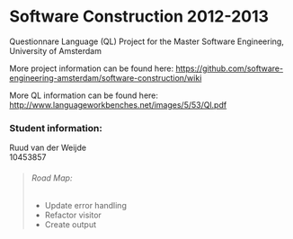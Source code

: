 Software Construction 2012-2013
===============================

Questionnare Language (QL) Project for the Master Software Engineering, University of Amsterdam

More project information can be found here: https://github.com/software-engineering-amsterdam/software-construction/wiki

More QL information can be found here: http://www.languageworkbenches.net/images/5/53/Ql.pdf



### Student information:
Ruud van der Weijde<br />
10453857<br />

> ###### Road Map:
> - Update error handling
> - Refactor visitor
> - Create output
